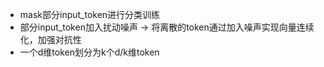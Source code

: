 - mask部分input_token进行分类训练
- 部分input_token加入扰动噪声 -> 将离散的token通过加入噪声实现向量连续化，加强对抗性
- 一个d维token划分为k个d/k维token